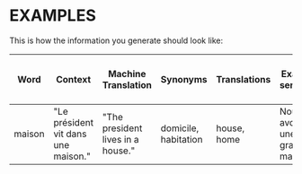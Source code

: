 # EXAMPLES

This is how the information you generate should look like:

| Word   | Context                              | Machine Translation               | Synonyms             | Translations | Example sentence              | Example sentence translation (English) | Explanation             | Grammar explanation       | Additional Notes |
| ------ | ------------------------------------ | --------------------------------- | -------------------- | ------------ | ----------------------------- | -------------------------------------- | ----------------------- | ------------------------- | ---------------- |
| maison | "Le président vit dans une maison." | "The president lives in a house." | domicile, habitation | house, home  | Nous avons une grande maison. | We have a big house.                   | House, place of living. | Noun, feminine, singular. | N/A              |
